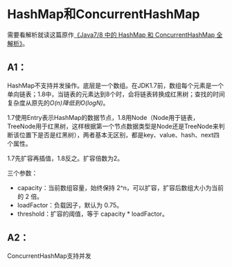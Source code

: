 # HashMap和ConcurrentHashMap

需要看解析就读这篇原作[《Java7/8 中的 HashMap 和 ConcurrentHashMap 全解析》](https://javadoop.com/post/hashmap)。

## A1：

HashMap不支持并发操作。底层是一个数组。在JDK1.7前，数组每个元素是一个单向链表；1.8中，当链表的元素达到8个时，会将链表转换成红黑树；查找的时间复杂度从原先的*O(n)*降低到*O(logN)*。

1.7使用Entry表示HashMap的数据节点，1.8用Node（Node用于链表，TreeNode用于红黑树，这样根据第一个节点数据类型是Node还是TreeNode来判断该位置下是否是红黑树），两者基本无区别，都是key、value、hash、next四个属性。

1.7先扩容再插值，1.8反之。扩容倍数为2。

三个参数：  
* capacity：当前数组容量，始终保持 2^n，可以扩容，扩容后数组大小为当前的 2 倍。
* loadFactor：负载因子，默认为 0.75。
* threshold：扩容的阈值，等于 capacity * loadFactor。

## A2：

ConcurrentHashMap支持并发



